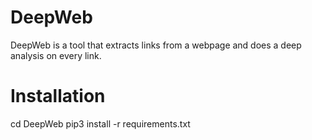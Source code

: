# DeepWeb
DeepWeb is a tool that extracts links from a webpage and does a deep analysis on every link.

# Installation

cd DeepWeb
pip3 install -r requirements.txt

